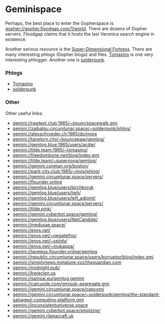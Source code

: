 Geminispace
===========

Perhaps, the best place to enter the Gopherspace is <gopher://gopher.floodgap.com/1/world>.
There are dozens of Gopher servers.  Floodgap claims that it hosts the last
Veronica search engine in existence.

Another serious resource is the [Super-Dimensional Fortress](gopher://sdf.org/1).
There are many interesting phlogs (Gopher blogs) and files.
[Tomasino](gopher://sdf.org/1/users/tomasino/) is one very interesting phlogger.
Another one is [solderpunk](gopher://sdf.org/1/users/solderpunk/).

### Phlogs ###

 - [Tomasino](gopher://sdf.org/1/users/tomasino/)
 - [solderpunk](gopher://sdf.org/1/users/solderpunk/)

### Other ###

Other useful links:

 - <gemini://rawtext.club:1965/~sloum/spacewalk.gmi>
 - <gemini://zaibatsu.circumlunar.space/~solderpunk/phlog/>
 - <gemini://alexschroeder.ch:1965/do/more>
 - <gemini://tanelorn.city/~bouncepaw/gemlog/>
 - <gemini://gemlog.blue:1965/users/acdw/>
 - <gemini://tilde.team:1965/~tomasino/>
 - <gemini://freedombone.net/blog/index.gmi>
 - <gemini://tilde.team/~supernova/gemlog/>
 - <gemini://gemini.conman.org/boston/>
 - <gemini://park-city.club:1965/~invis/phlog/>
 - <gemini://gemini.circumlunar.space/servers/>
 - <gemini://flounder.online>
 - <gemini://gemlog.blue/users/birchkoruk>
 - <gemini://gemlog.blue/users/twh/>
 - <gemini://gemlog.blue/users/left_adjoint/>
 - <gemini://gemini.circumlunar.space/servers/>
 - <gemini://tilde.pink/>
 - <gemini://gemini.cyberbot.space/gemlog/>
 - <gemini://gemlog.blue/users/NetCandide/>
 - <gemini://medusae.space/>
 - <gemini://envs.net/>
 - <gemini://envs.net/~negatethis/>
 - <gemini://envs.net/~seirdy/>
 - <gemini://envs.net/~mukappa/>
 - <gemini://jayeless.flounder.online/gemlog>
 - <gemini://republic.circumlunar.space/users/korruptor/blog/index.gmi>
 - <gemini://simplynews.metalune.xyz/theguardian.com>
 - <gemini://midnight.pub/>
 - <gemini://kwiecien.us>
 - <gemini://samsai.eu/gemlog.gemini>
 - <gemini://calcuode.com/gmisub-aggregate.gmi>
 - <gemini://gemini.circumlunar.space/capcom/>
 - <gemini://gemini.circumlunar.space/~solderpunk/gemlog/the-standard-salvaged-computing-platform.gmi>
 - <gemini://inconsistentuniverse.space>
 - <gemini://gemini.cyberbot.space/smolzine/>
 - <gemini://gemini.rlamacraft.uk>

